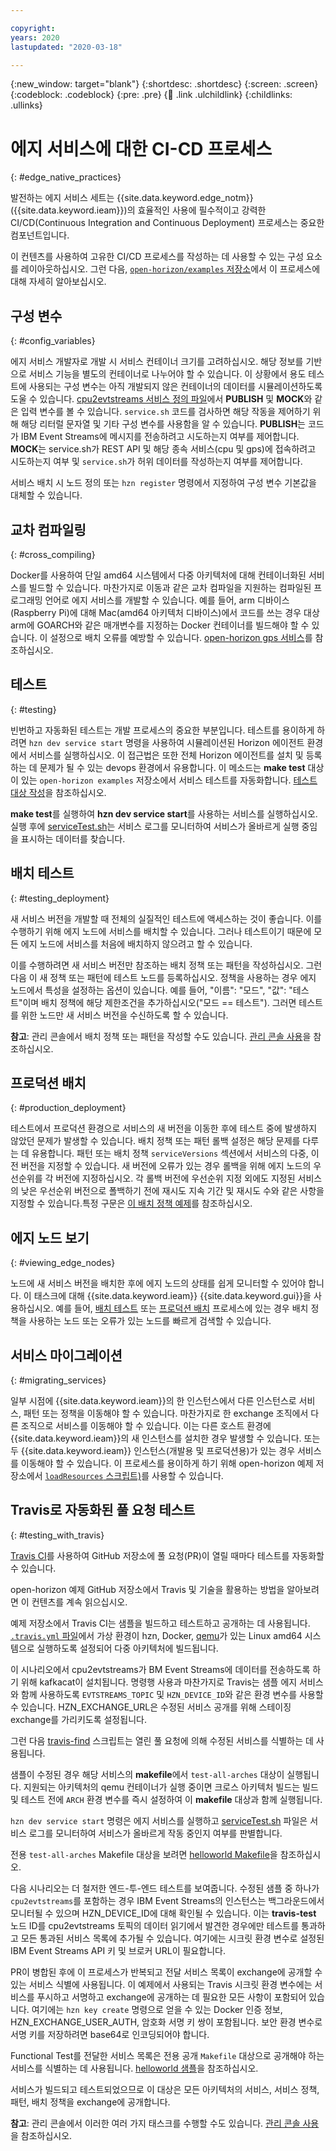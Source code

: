 ```yaml
---

copyright:
years: 2020
lastupdated: "2020-03-18"

---
```


{:new_window: target="blank"}
{:shortdesc: .shortdesc}
{:screen: .screen}
{:codeblock: .codeblock}
{:pre: .pre}
{:child: .link .ulchildlink}
{:childlinks: .ullinks}

# 에지 서비스에 대한 CI-CD 프로세스
{: #edge_native_practices}

발전하는 에지 서비스 세트는 {{site.data.keyword.edge_notm}}({{site.data.keyword.ieam}})의 효율적인 사용에 필수적이고 강력한 CI/CD(Continuous Integration and Continuous Deployment) 프로세스는 중요한 컴포넌트입니다. 

이 컨텐츠를 사용하여 고유한 CI/CD 프로세스를 작성하는 데 사용할 수 있는 구성 요소를 레이아웃하십시오. 그런 다음, [`open-horizon/examples` 저장소](https://github.com/open-horizon/examples)에서 이 프로세스에 대해 자세히 알아보십시오.

## 구성 변수
{: #config_variables}

에지 서비스 개발자로 개발 시 서비스 컨테이너 크기를 고려하십시오. 해당 정보를 기반으로 서비스 기능을 별도의 컨테이너로 나누어야 할 수 있습니다. 이 상황에서 용도 테스트에 사용되는 구성 변수는 아직 개발되지 않은 컨테이너의 데이터를 시뮬레이션하도록 도울 수 있습니다. [cpu2evtstreams 서비스 정의 파일](https://github.com/open-horizon/examples/blob/master/edge/evtstreams/cpu2evtstreams/horizon/service.definition.json)에서 **PUBLISH** 및 **MOCK**와 같은 입력 변수를 볼 수 있습니다. `service.sh` 코드를 검사하면 해당 작동을 제어하기 위해 해당 리터럴 문자열 및 기타 구성 변수를 사용함을 알 수 있습니다. **PUBLISH**는 코드가 IBM Event Streams에 메시지를 전송하려고 시도하는지 여부를 제어합니다. **MOCK**는 service.sh가 REST API 및 해당 종속 서비스(cpu 및 gps)에 접속하려고 시도하는지 여부 및 `service.sh`가 허위 데이터를 작성하는지 여부를 제어합니다.

서비스 배치 시 노드 정의 또는 `hzn register` 명령에서 지정하여 구성 변수 기본값을 대체할 수 있습니다.

## 교차 컴파일링
{: #cross_compiling}

Docker를 사용하여 단일 amd64 시스템에서 다중 아키텍처에 대해 컨테이너화된 서비스를 빌드할 수 있습니다. 마찬가지로 이동과 같은 교차 컴파일을 지원하는 컴파일된 프로그래밍 언어로 에지 서비스를 개발할 수 있습니다. 예를 들어, arm 디바이스(Raspberry Pi)에 대해 Mac(amd64 아키텍처 디바이스)에서 코드를 쓰는 경우 대상 arm에 GOARCH와 같은 매개변수를 지정하는 Docker 컨테이너를 빌드해야 할 수 있습니다. 이 설정으로 배치 오류를 예방할 수 있습니다. [open-horizon gps 서비스](https://github.com/open-horizon/examples/tree/master/edge/services/gps)를 참조하십시오.

## 테스트
{: #testing}

빈번하고 자동화된 테스트는 개발 프로세스의 중요한 부분입니다. 테스트를 용이하게 하려면 `hzn dev service start` 명령을 사용하여 시뮬레이션된 Horizon 에이전트 환경에서 서비스를 실행하십시오. 이 접근법은 또한 전체 Horizon 에이전트를 설치 및 등록하는 데 문제가 될 수 있는 devops 환경에서 유용합니다. 이 메소드는 **make test** 대상이 있는 `open-horizon examples` 저장소에서 서비스 테스트를 자동화합니다. [테스트 대상 작성](https://github.com/open-horizon/examples/blob/305c4f375aafb09733f244ec9a899ce136b6d311/edge/services/helloworld/Makefile#L30)을 참조하십시오.


**make test**를 실행하여 **hzn dev service start**를 사용하는 서비스를 실행하십시오. 실행 후에 [serviceTest.sh](https://github.com/open-horizon/examples/blob/master/tools/serviceTest.sh)는 서비스 로그를 모니터하여 서비스가 올바르게 실행 중임을 표시하는 데이터를 찾습니다.

## 배치 테스트
{: #testing_deployment}

새 서비스 버전을 개발할 때 전체의 실질적인 테스트에 액세스하는 것이 좋습니다. 이를 수행하기 위해 에지 노드에 서비스를 배치할 수 있습니다. 그러나 테스트이기 때문에 모든 에지 노드에 서비스를 처음에 배치하지 않으려고 할 수 있습니다.

이를 수행하려면 새 서비스 버전만 참조하는 배치 정책 또는 패턴을 작성하십시오. 그런 다음 이 새 정책 또는 패턴에 테스트 노드를 등록하십시오. 정책을 사용하는 경우 에지 노드에서 특성을 설정하는 옵션이 있습니다. 예를 들어, "이름": "모드", "값": "테스트"이며 배치 정책에 해당 제한조건을 추가하십시오("모드 == 테스트"). 그러면 테스트를 위한 노드만 새 서비스 버전을 수신하도록 할 수 있습니다.

**참고**: 관리 콘솔에서 배치 정책 또는 패턴을 작성할 수도 있습니다. [관리 콘솔 사용](../console/accessing_ui.md)을 참조하십시오.

## 프로덕션 배치
{: #production_deployment}

테스트에서 프로덕션 환경으로 서비스의 새 버전을 이동한 후에 테스트 중에 발생하지 않았던 문제가 발생할 수 있습니다. 배치 정책 또는 패턴 롤백 설정은 해당 문제를 다루는 데 유용합니다. 패턴 또는 배치 정책 `serviceVersions` 섹션에서 서비스의 다중, 이전 버전을 지정할 수 있습니다. 새 버전에 오류가 있는 경우 롤백을 위해 에지 노드의 우선순위를 각 버전에 지정하십시오. 각 롤백 버전에 우선순위 지정 외에도 지정된 서비스의 낮은 우선순위 버전으로 폴백하기 전에 재시도 지속 기간 및 재시도 수와 같은 사항을 지정할 수 있습니다.특정 구문은 [이 배치 정책 예제](https://github.com/open-horizon/anax/blob/master/cli/samples/business_policy.json)를 참조하십시오.

## 에지 노드 보기
{: #viewing_edge_nodes}

노드에 새 서비스 버전을 배치한 후에 에지 노드의 상태를 쉽게 모니터할 수 있어야 합니다. 이 태스크에 대해 {{site.data.keyword.ieam}} {{site.data.keyword.gui}}을 사용하십시오. 예를 들어, [배치 테스트](#testing_deployment) 또는 [프로덕션 배치](#production_deployment) 프로세스에 있는 경우 배치 정책을 사용하는 노드 또는 오류가 있는 노드를 빠르게 검색할 수 있습니다.

## 서비스 마이그레이션
{: #migrating_services}

일부 시점에 {{site.data.keyword.ieam}}의 한 인스턴스에서 다른 인스턴스로 서비스, 패턴 또는 정책을 이동해야 할 수 있습니다. 마찬가지로 한 exchange 조직에서 다른 조직으로 서비스를 이동해야 할 수 있습니다. 이는 다른 호스트 환경에 {{site.data.keyword.ieam}}의 새 인스턴스를 설치한 경우 발생할 수 있습니다. 또는 두 {{site.data.keyword.ieam}} 인스턴스(개발용 및 프로덕션용)가 있는 경우 서비스를 이동해야 할 수 있습니다. 이 프로세스를 용이하게 하기 위해 open-horizon 예제 저장소에서 [`loadResources` 스크립트)](https://github.com/open-horizon/examples/blob/master/tools/loadResources)를 사용할 수 있습니다.

## Travis로 자동화된 풀 요청 테스트
{: #testing_with_travis}

[Travis CI](https://travis-ci.com)를 사용하여 GitHub 저장소에 풀 요청(PR)이 열릴 때마다 테스트를 자동화할 수 있습니다. 

open-horizon 예제 GitHub 저장소에서 Travis 및 기술을 활용하는 방법을 알아보려면 이 컨텐츠를 계속 읽으십시오.

예제 저장소에서 Travis CI는 샘플을 빌드하고 테스트하고 공개하는 데 사용됩니다. [`.travis.yml` 파일](https://github.com/open-horizon/examples/blob/master/.travis.yml)에서 가상 환경이 hzn, Docker, [qemu](https://github.com/multiarch/qemu-user-static)가 있는 Linux amd64 시스템으로 실행하도록 설정되어 다중 아키텍처에 빌드됩니다.

이 시나리오에서 cpu2evtstreams가 BM Event Streams에 데이터를 전송하도록 하기 위해 kafkacat이 설치됩니다. 명령행 사용과 마찬가지로 Travis는 샘플 에지 서비스와 함께 사용하도록 `EVTSTREAMS_TOPIC` 및 `HZN_DEVICE_ID`와 같은 환경 변수를 사용할 수 있습니다. HZN_EXCHANGE_URL은 수정된 서비스 공개를 위해 스테이징 exchange를 가리키도록 설정됩니다.

그런 다음 [travis-find](https://github.com/open-horizon/examples/blob/master/tools/travis-find) 스크립트는 열린 풀 요청에 의해 수정된 서비스를 식별하는 데 사용됩니다.

샘플이 수정된 경우 해당 서비스의 **makefile**에서 `test-all-arches` 대상이 실행됩니다. 지원되는 아키텍처의 qemu 컨테이너가 실행 중이면 크로스 아키텍처 빌드는 빌드 및 테스트 전에 `ARCH` 환경 변수를 즉시 설정하여 이 **makefile** 대상과 함께 실행됩니다. 

`hzn dev service start` 명령은 에지 서비스를 실행하고 [serviceTest.sh](https://github.com/open-horizon/examples/blob/master/tools/serviceTest.sh) 파일은 서비스 로그를 모니터하여 서비스가 올바르게 작동 중인지 여부를 판별합니다.

전용 `test-all-arches` Makefile 대상을 보려면 [helloworld Makefile](https://github.com/open-horizon/examples/blob/afd4a5822aede44616eb5da7cd9dafd4d78f12ec/edge/services/helloworld/Makefile#L24)을 참조하십시오.

다음 시나리오는 더 철저한 엔드-투-엔드 테스트를 보여줍니다. 수정된 샘플 중 하나가 `cpu2evtstreams`를 포함하는 경우 IBM Event Streams의 인스턴스는 백그라운드에서 모니터될 수 있으며 HZN_DEVICE_ID에 대해 확인될 수 있습니다. 이는 **travis-test** 노드 ID를 cpu2evtstreams 토픽의 데이터 읽기에서 발견한 경우에만 테스트를 통과하고 모든 통과된 서비스 목록에 추가될 수 있습니다. 여기에는 시크릿 환경 변수로 설정된 IBM Event Streams API 키 및 브로커 URL이 필요합니다.

PR이 병합된 후에 이 프로세스가 반복되고 전달 서비스 목록이 exchange에 공개할 수 있는 서비스 식별에 사용됩니다. 이 예제에서 사용되는 Travis 시크릿 환경 변수에는 서비스를 푸시하고 서명하고 exchange에 공개하는 데 필요한 모든 사항이 포함되어 있습니다. 여기에는 `hzn key create` 명령으로 얻을 수 있는 Docker 인증 정보, HZN_EXCHANGE_USER_AUTH, 암호화 서명 키 쌍이 포함됩니다. 보안 환경 변수로 서명 키를 저장하려면 base64로 인코딩되어야 합니다.

Functional Test를 전달한 서비스 목록은 전용 공개 `Makefile` 대상으로 공개해야 하는 서비스를 식별하는 데 사용됩니다. [helloworld 샘플](https://github.com/open-horizon/examples/blob/afd4a5822aede44616eb5da7cd9dafd4d78f12ec/edge/services/helloworld/Makefile#L45)을 참조하십시오.

서비스가 빌드되고 테스트되었으므로 이 대상은 모든 아키텍처의 서비스, 서비스 정책, 패턴, 배치 정책을 exchange에 공개합니다.

**참고**: 관리 콘솔에서 이러한 여러 가지 태스크를 수행할 수도 있습니다. [관리 콘솔 사용](../console/accessing_ui.md)을 참조하십시오.

